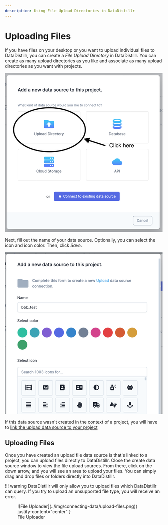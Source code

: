 ```yaml
---
description: Using File Upload Directories in DataDistillr
---
```


# Uploading Files

If you have files on your desktop or you want to upload individual files to DataDistillr, you can create a
_File Upload Directory_ in DataDistillr.  You can create as many upload directories as you like and associate as
many upload directories as you want with projects.

![Add an Upload Directory][image-1]

Next, fill out the name of your data source. Optionally, you can select the icon and icon color. Then, click _Save_.

![Upload Data Source Form][image-2]

If this data source wasn't created in the context of a project, you will have to [link the upload data source to your project][link-1]

## __Uploading Files__ 

Once you have created an upload file data source is that's linked to a project, you can upload files directly to
DataDistillr. Close the create data source window to view the file upload sources. From there, click on the down arrow,
and you will see an area to upload your files. You can simply drag and drop files or folders directly into DataDistillr.

!!! warning
    DataDistillr will only allow you to upload files which DataDistillr can query. If you try to upload an unsupported
    file type, you will receive an error.


<figure markdown>
  ![File Uploader](../img/connecting-data/upload-files.png){ justify-content="center" }
  <figcaption>File Uploader</figcaption>
</figure>

[image-1]: ../img/connecting-data/upload-directory.png
[image-2]: ../img/connecting-data/data-source-form.png

[link-1]: ../connecting-data/linking-data-to-your-project.md